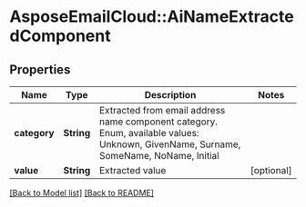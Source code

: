 # AsposeEmailCloud::AiNameExtractedComponent
## Properties
Name | Type | Description | Notes
------------ | ------------- | ------------- | -------------
**category** | **String** | Extracted from email address name component category. Enum, available values: Unknown, GivenName, Surname, SomeName, NoName, Initial | 
**value** | **String** | Extracted value              | [optional] 



[[Back to Model list]](Models.md) [[Back to README]](README.md)


